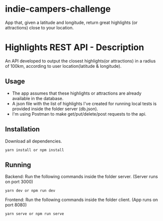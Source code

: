 # indie-campers-challenge
App that, given a latitude and longitude, return great highlights (or attractions) close to your location.

# Highlights REST API - Description
An API developed to output the closest highlights(or attractions) in a radius of 100km, according to user location(latitude & longitude).

## Usage
- The app assumes that these highlights or attractions are already available in the database.
- A json file with the list of highlights I've created for running local tests is provided inside the folder server (db.json).
- I'm using Postman to make get/put/delete/post requests to the api.

## Installation
Download all dependencies.
```
yarn install or npm install
```

## Running
Backend: Run the following commands inside the folder server. (Server runs on port 3000)
```
yarn dev or npm run dev
```
Frontend: Run the following commands inside the folder client. (App runs on port 8080)
```
yarn serve or npm run serve
```
